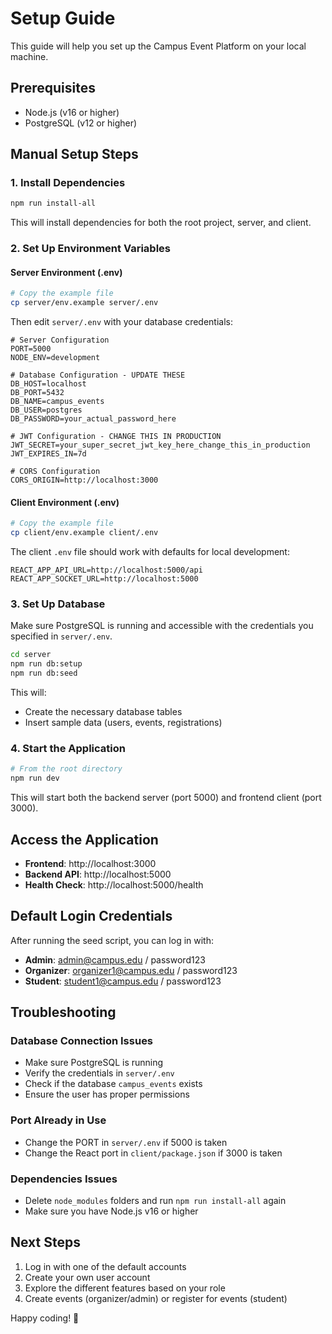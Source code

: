 # Setup Guide

This guide will help you set up the Campus Event Platform on your local machine.

## Prerequisites

- Node.js (v16 or higher)
- PostgreSQL (v12 or higher)

## Manual Setup Steps

### 1. Install Dependencies

```bash
npm run install-all
```

This will install dependencies for both the root project, server, and client.

### 2. Set Up Environment Variables

#### Server Environment (.env)
```bash
# Copy the example file
cp server/env.example server/.env
```

Then edit `server/.env` with your database credentials:
```env
# Server Configuration
PORT=5000
NODE_ENV=development

# Database Configuration - UPDATE THESE
DB_HOST=localhost
DB_PORT=5432
DB_NAME=campus_events
DB_USER=postgres
DB_PASSWORD=your_actual_password_here

# JWT Configuration - CHANGE THIS IN PRODUCTION
JWT_SECRET=your_super_secret_jwt_key_here_change_this_in_production
JWT_EXPIRES_IN=7d

# CORS Configuration
CORS_ORIGIN=http://localhost:3000
```

#### Client Environment (.env)
```bash
# Copy the example file
cp client/env.example client/.env
```

The client `.env` file should work with defaults for local development:
```env
REACT_APP_API_URL=http://localhost:5000/api
REACT_APP_SOCKET_URL=http://localhost:5000
```

### 3. Set Up Database

Make sure PostgreSQL is running and accessible with the credentials you specified in `server/.env`.

```bash
cd server
npm run db:setup
npm run db:seed
```

This will:
- Create the necessary database tables
- Insert sample data (users, events, registrations)

### 4. Start the Application

```bash
# From the root directory
npm run dev
```

This will start both the backend server (port 5000) and frontend client (port 3000).

## Access the Application

- **Frontend**: http://localhost:3000
- **Backend API**: http://localhost:5000
- **Health Check**: http://localhost:5000/health

## Default Login Credentials

After running the seed script, you can log in with:

- **Admin**: admin@campus.edu / password123
- **Organizer**: organizer1@campus.edu / password123
- **Student**: student1@campus.edu / password123

## Troubleshooting

### Database Connection Issues
- Make sure PostgreSQL is running
- Verify the credentials in `server/.env`
- Check if the database `campus_events` exists
- Ensure the user has proper permissions

### Port Already in Use
- Change the PORT in `server/.env` if 5000 is taken
- Change the React port in `client/package.json` if 3000 is taken

### Dependencies Issues
- Delete `node_modules` folders and run `npm run install-all` again
- Make sure you have Node.js v16 or higher


## Next Steps

1. Log in with one of the default accounts
2. Create your own user account
3. Explore the different features based on your role
4. Create events (organizer/admin) or register for events (student)

Happy coding! 🚀
